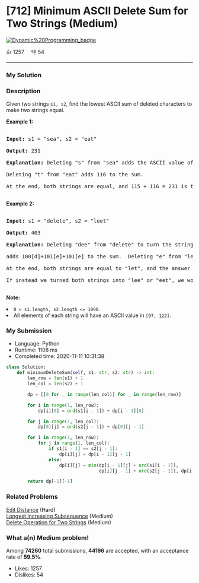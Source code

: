 # [712] Minimum ASCII Delete Sum for Two Strings (Medium)

[![Dynamic%20Programming_badge](https://img.shields.io/badge/topic-Dynamic%20Programming-green.svg)](https://leetcode.com/problems/minimum-ascii-delete-sum-for-two-strings/) 

:+1: 1257 &nbsp; &nbsp; :thumbsdown: 54

---

### My Solution


### Description
<p>Given two strings <code>s1, s2</code>, find the lowest ASCII sum of deleted characters to make two strings equal.</p>

<p><b>Example 1:</b><br />
<pre>
<b>Input:</b> s1 = "sea", s2 = "eat"
<b>Output:</b> 231
<b>Explanation:</b> Deleting "s" from "sea" adds the ASCII value of "s" (115) to the sum.
Deleting "t" from "eat" adds 116 to the sum.
At the end, both strings are equal, and 115 + 116 = 231 is the minimum sum possible to achieve this.
</pre>
</p>

<p><b>Example 2:</b><br />
<pre>
<b>Input:</b> s1 = "delete", s2 = "leet"
<b>Output:</b> 403
<b>Explanation:</b> Deleting "dee" from "delete" to turn the string into "let",
adds 100[d]+101[e]+101[e] to the sum.  Deleting "e" from "leet" adds 101[e] to the sum.
At the end, both strings are equal to "let", and the answer is 100+101+101+101 = 403.
If instead we turned both strings into "lee" or "eet", we would get answers of 433 or 417, which are higher.
</pre>
</p>

<p><b>Note:</b>
<li><code>0 < s1.length, s2.length <= 1000</code>.</li>
<li>All elements of each string will have an ASCII value in <code>[97, 122]</code>.</li> 
</p>


### My Submission

- Language: Python
- Runtime: 1108 ms
- Completed time: 2020-11-11 10:31:38

```Python
class Solution:
    def minimumDeleteSum(self, s1: str, s2: str) -> int:
        len_row = len(s1) + 1
        len_col = len(s2) + 1

        dp = [[0 for _ in range(len_col)] for _ in range(len_row)]

        for i in range(1, len_row):
            dp[i][0] = ord(s1[i - 1]) + dp[i - 1][0]

        for j in range(1, len_col):
            dp[0][j] = ord(s2[j - 1]) + dp[0][j - 1]

        for i in range(1, len_row):
            for j in range(1, len_col):
                if s1[i - 1] == s2[j - 1]:
                    dp[i][j] = dp[i - 1][j - 1]
                else:
                    dp[i][j] = min(dp[i - 1][j] + ord(s1[i - 1]),
                                   dp[i][j - 1] + ord(s2[j - 1]), dp[i - 1][j - 1] + ord(s1[i - 1]) + ord(s2[j - 1]))

        return dp[-1][-1]
```


### Related Problems
[Edit Distance](https://leetcode.com/problems/edit-distance/) (Hard) <br>
[Longest Increasing Subsequence](https://leetcode.com/problems/longest-increasing-subsequence/) (Medium) <br>
[Delete Operation for Two Strings](https://leetcode.com/problems/delete-operation-for-two-strings/) (Medium) <br>



### What a(n) Medium problem!
Among **74260** total submissions, **44196** are accepted, with an acceptance rate of **59.5%**. <br>

- Likes: 1257
- Dislikes: 54

